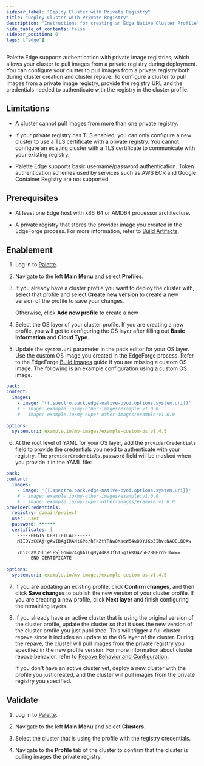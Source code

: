 ```yaml
---
sidebar_label: "Deploy Cluster with Private Registry"
title: "Deploy Cluster with Private Registry"
description: "Instructions for creating an Edge Native Cluster Profile"
hide_table_of_contents: false
sidebar_position: 0
tags: ["edge"]
---
```


Palette Edge supports authentication with private image registries, which allows your cluster to pull images from a private registry during deployment. You can configure your cluster to pull images from a private registry both during cluster creation and cluster repave. To configure a cluster to pull images from a private image registry, provide the registry URL and the credentials needed to authenticate with the registry in the cluster profile. 


## Limitations

- A cluster cannot pull images from more than one private registry.

- If your private registry has TLS enabled, you can only configure a new cluster to use a TLS certificate with a private registry. You cannot configure an existing cluster with a TLS certificate to communicate with your existing registry. 

- Palette Edge supports basic username/password authentication. Token authentication schemes used by services such as AWS ECR and Google Container Registry are not supported. 

## Prerequisites

- At least one Edge host with x86_64 or AMD64 processor architecture. 

- A private registry that stores the provider image you created in the EdgeForge process. For more information, refer to [Build Artifacts](../edgeforge-workflow/palette-canvos.md).

## Enablement

1. Log in to [Palette](https://console.spectrocloud.com).

2. Navigate to the left **Main Menu** and select **Profiles**.

3. If you already have a cluster profile you want to deploy the cluster with, select that profile and select **Create new version** to create a new version of the profile to save your changes.

   Otherwise, click **Add new profile** to create a new 

4. Select the OS layer of your cluster profile. If you are creating a new profile, you will get to configuring the OS layer after filling out **Basic Information** and **Cloud Type**. 

5. Update the `system.uri` parameter in the pack editor for your OS layer. Use the custom OS image you created in the EdgeForge process. Refer to the EdgeForge [Build Images](../edgeforge-workflow/palette-canvos.md) guide if you are missing a custom OS image. The following is an example configuration using a custom OS image.

  ```yaml
  pack:
  content:
    images: 
      - image: '{{.spectro.pack.edge-native-byoi.options.system.uri}}'
      # - image: example.io/my-other-images/example:v1.0.0 
      # - image: example.io/my-super-other-images/example:v1.0.0
      
  options: 
    system.uri: example.io/my-images/example-custom-os:v1.4.5
  ```

6. At the root level of YAML for your OS layer, add the `providerCredentials` field to provide the credentials you need to authenticate with your registry. The `providerCredentials.password` field will be masked when you provide it in the YAML file:

  ```yaml {7-16}
  pack:
  content:
    images: 
      - image: '{{.spectro.pack.edge-native-byoi.options.system.uri}}'
      # - image: example.io/my-other-images/example:v1.0.0 
      # - image: example.io/my-super-other-images/example:v1.0.0
  providerCredentials:
    registry: domain/project
    user: user
    password: ******
    certificates: |
      -----BEGIN CERTIFICATE-----
      MIIDVzCCAj+gAwIBAgIRANtGPo/hFkZtYRNw0KaeW54wDQYJKoZIhvcNAQELBQAw
      ----------------------------------------------------------------
      7OicCaV35lje5FSl0owu74ghAlCgMyAdKsJf615g1kKO4V5E2BMErd9Ibw==
      -----END CERTIFICATE-----
      
  options: 
    system.uri: example.io/my-images/example-custom-os:v1.4.5
  ```

7. If you are updating an existing profile, click **Confirm changes**, and then click **Save changes** to publish the new version of your cluster profile. If you are creating a new profile, click **Next layer** and finish configuring the remaining layers. 

8. If you already have an active cluster that is using the original version of the cluster profile, update the cluster so that it uses the new version of the cluster profile you just published. This will trigger a full cluster repave since it includes an update to the OS layer of the cluster. During the repave, the cluster will pull images from the private registry you specified in the new profile version. For more information about cluster repave behavior, refer to [Repave Behavior and Configuration](../../cluster-management/node-pool.md#repave-behavior-and-configuration).

   If you don't have an active cluster yet, deploy a new cluster with the profile you just created, and the cluster will pull images from the private registry you specified. 

## Validate

1. Log in to [Palette](https://console.spectrocloud.com).

2. Navigate to the left **Main Menu** and select **Clusters**.

3. Select the cluster that is using the profile with the registry credentials. 

4. Navigate to the **Profile** tab of the cluster to confirm that the cluster is pulling images the private registry. 
